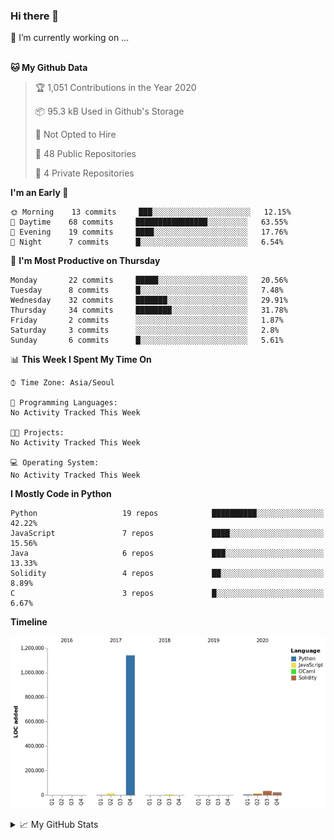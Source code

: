 ### Hi there 👋
🔭 I’m currently working on ... </br></br>
<!--START_SECTION:waka-->
**🐱 My Github Data** 

> 🏆 1,051 Contributions in the Year 2020
 > 
> 📦 95.3 kB Used in Github's Storage 
 > 
> 🚫 Not Opted to Hire
 > 
> 📜 48 Public Repositories
 > 
> 🔑 4 Private Repositories 

**I'm an Early 🐤** 

```text
🌞 Morning    13 commits     ███░░░░░░░░░░░░░░░░░░░░░░   12.15% 
🌆 Daytime    68 commits     ████████████████░░░░░░░░░   63.55% 
🌃 Evening    19 commits     ████░░░░░░░░░░░░░░░░░░░░░   17.76% 
🌙 Night      7 commits      █░░░░░░░░░░░░░░░░░░░░░░░░   6.54%

```
📅 **I'm Most Productive on Thursday** 

```text
Monday       22 commits     █████░░░░░░░░░░░░░░░░░░░░   20.56% 
Tuesday      8 commits      █░░░░░░░░░░░░░░░░░░░░░░░░   7.48% 
Wednesday    32 commits     ███████░░░░░░░░░░░░░░░░░░   29.91% 
Thursday     34 commits     ████████░░░░░░░░░░░░░░░░░   31.78% 
Friday       2 commits      ░░░░░░░░░░░░░░░░░░░░░░░░░   1.87% 
Saturday     3 commits      ░░░░░░░░░░░░░░░░░░░░░░░░░   2.8% 
Sunday       6 commits      █░░░░░░░░░░░░░░░░░░░░░░░░   5.61%

```


📊 **This Week I Spent My Time On** 

```text
⌚︎ Time Zone: Asia/Seoul

💬 Programming Languages: 
No Activity Tracked This Week

🐱‍💻 Projects: 
No Activity Tracked This Week

💻 Operating System: 
No Activity Tracked This Week

```

**I Mostly Code in Python** 

```text
Python                   19 repos            ██████████░░░░░░░░░░░░░░░   42.22% 
JavaScript               7 repos             ████░░░░░░░░░░░░░░░░░░░░░   15.56% 
Java                     6 repos             ███░░░░░░░░░░░░░░░░░░░░░░   13.33% 
Solidity                 4 repos             ██░░░░░░░░░░░░░░░░░░░░░░░   8.89% 
C                        3 repos             █░░░░░░░░░░░░░░░░░░░░░░░░   6.67%

```


**Timeline**

![Chart not found](https://raw.githubusercontent.com/tlatkdgus1/tlatkdgus1/master/charts/bar_graph.png) 


<!--END_SECTION:waka-->

<details>
<summary>📈 My GitHub Stats</summary>
<p align="center"> <img src="https://github-readme-stats.vercel.app/api?username=tlatkdgus1&show_icons=true" alt="tlatkdgus1" />
</details>
